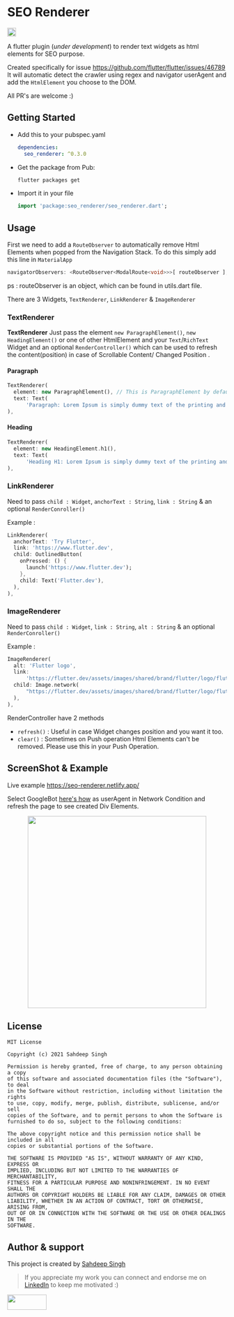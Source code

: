 # SEO Renderer

<a href="https://pub.dev/packages/seo_renderer"> <img height="20" alt="Pub" src="https://img.shields.io/pub/v/seo_renderer.svg?style=for-the-badge">
</a>

A flutter plugin (_under development_) to render text widgets as html elements for SEO purpose.

Created specifically for issue <https://github.com/flutter/flutter/issues/46789>
It will automatic detect the crawler using regex and navigator userAgent and add the `HtmlElement` you choose to the DOM.

All PR's are welcome :)

## Getting Started

- Add this to your pubspec.yaml

  ```yaml
  dependencies:
    seo_renderer: ^0.3.0
  ```

- Get the package from Pub:

  ```bash
  flutter packages get
  ```

- Import it in your file

  ```dart
  import 'package:seo_renderer/seo_renderer.dart';
  ```

## Usage

First we need to add a `RouteObserver` to automatically remove Html Elements when popped from the Navigation Stack.
To do this simply add this line in `MaterialApp`

```dart
navigatorObservers: <RouteObserver<ModalRoute<void>>>[ routeObserver ],
```

ps : routeObserver is an object, which can be found in utils.dart file.

There are 3 Widgets, `TextRenderer`, `LinkRenderer` & `ImageRenderer`

### TextRenderer

**TextRenderer**
Just pass the element `new ParagraphElement()`, `new HeadingElement()` or one of other HtmlElement and your `Text`/`RichText` Widget and an optional `RenderController()` which can be used to refresh the content(position) in case of Scrollable Content/ Changed Position .

#### Paragraph

```dart
TextRenderer(
  element: new ParagraphElement(), // This is ParagraphElement by default
  text: Text(
      'Paragraph: Lorem Ipsum is simply dummy text of the printing and typesetting industry.'),
),
```

#### Heading

```dart
TextRenderer(
  element: new HeadingElement.h1(),
  text: Text(
      'Heading H1: Lorem Ipsum is simply dummy text of the printing and typesetting industry.'),
),
```

### LinkRenderer

Need to pass `child : Widget`, `anchorText : String`, `link : String` & an optional `RenderConroller()`

Example :

```dart
LinkRenderer(
  anchorText: 'Try Flutter',
  link: 'https://www.flutter.dev',
  child: OutlinedButton(
    onPressed: () {
      launch('https://www.flutter.dev');
    },
    child: Text('Flutter.dev'),
  ),
),
```

### ImageRenderer

Need to pass `child : Widget`, `link : String`, `alt : String` & an optional `RenderConroller()`

Example :

```dart
ImageRenderer(
  alt: 'Flutter logo',
  link:
      'https://flutter.dev/assets/images/shared/brand/flutter/logo/flutter-lockup.png',
  child: Image.network(
      "https://flutter.dev/assets/images/shared/brand/flutter/logo/flutter-lockup.png"
  ),
),
```

RenderController have 2 methods

- `refresh()` : Useful in case Widget changes position and you want it too.
- `clear()` : Sometimes on Push operation Html Elements can't be removed. Please use this in your Push Operation.

## ScreenShot & Example

Live example <https://seo-renderer.netlify.app/>

Select GoogleBot [here's how](https://www.howtogeek.com/113439/how-to-change-your-browsers-user-agent-without-installing-any-extensions/) as userAgent in Network Condition and refresh the page to see created Div Elements.

<p align="center">
<img src="https://raw.githubusercontent.com/iamSahdeep/seo_renderer/master/assets/1.png" width="410" height="440">
</p>

## License

```text
MIT License

Copyright (c) 2021 Sahdeep Singh

Permission is hereby granted, free of charge, to any person obtaining a copy
of this software and associated documentation files (the "Software"), to deal
in the Software without restriction, including without limitation the rights
to use, copy, modify, merge, publish, distribute, sublicense, and/or sell
copies of the Software, and to permit persons to whom the Software is
furnished to do so, subject to the following conditions:

The above copyright notice and this permission notice shall be included in all
copies or substantial portions of the Software.

THE SOFTWARE IS PROVIDED "AS IS", WITHOUT WARRANTY OF ANY KIND, EXPRESS OR
IMPLIED, INCLUDING BUT NOT LIMITED TO THE WARRANTIES OF MERCHANTABILITY,
FITNESS FOR A PARTICULAR PURPOSE AND NONINFRINGEMENT. IN NO EVENT SHALL THE
AUTHORS OR COPYRIGHT HOLDERS BE LIABLE FOR ANY CLAIM, DAMAGES OR OTHER
LIABILITY, WHETHER IN AN ACTION OF CONTRACT, TORT OR OTHERWISE, ARISING FROM,
OUT OF OR IN CONNECTION WITH THE SOFTWARE OR THE USE OR OTHER DEALINGS IN THE
SOFTWARE.
```

## Author & support

This project is created by [Sahdeep Singh](https://github.com/iamSahdeep)

> If you appreciate my work you can connect and endorse me on [LinkedIn](https://www.linkedin.com/in/iamsahdeep/) to keep me motivated :)

<img src="https://cdn-images-1.medium.com/max/1200/1*2yFbiGdcACiuLGo4dMKmJw.jpeg" width="90" height="35">
